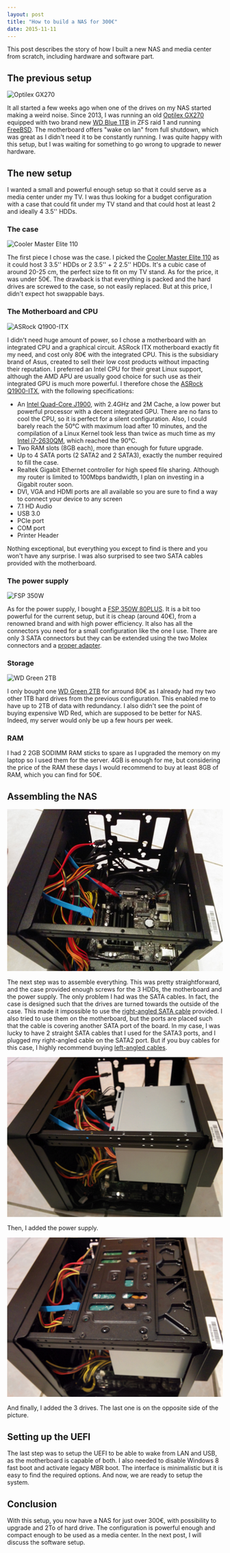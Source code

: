 ```yaml
---
layout: post
title: "How to build a NAS for 300€"
date: 2015-11-11
---
```


This post describes the story of how I built a new NAS and media center from
scratch, including hardware and software part.

## The previous setup

![Optilex GX270](http://ecx.images-amazon.com/images/I/41CK1kOQBbL.jpg)

It all started a few weeks ago when one of the drives on my NAS started making
a weird noise. Since 2013, I was running an old [Optilex
GX270](http://www.amazon.co.uk/Dell-Optiplex-GX270-Professional-pre-installed/dp/B001UU3UMO)
equipped with two brand new [WD Blue
1TB](http://www.amazon.com/Blue-Desktop-Hard-Disk-Drive/dp/B0088PUEPK/ref=sr_1_1?ie=UTF8&qid=1447200731&sr=8-1&keywords=western+digital+blue)
in ZFS raid 1 and running [FreeBSD](https://www.freebsd.org). The motherboard
offers "wake on lan" from full shutdown, which was great as I didn't need it to
be constantly running. I was quite happy with this setup, but I was waiting for
something to go wrong to upgrade to newer hardware.

## The new setup

I wanted a small and powerful enough setup so that it could serve as a media
center under my TV. I was thus looking for a budget configuration with a case
that could fit under my TV stand and that could host at least 2 and ideally 4
3.5'' HDDs.

### The case

![Cooler Master Elite
110](http://assets.coolermaster.com/global/uploadfile/fileproduct_list/P1310080001d512/PRDPIC/290_10_df8f1c7669ef8521288b5bbeeb58be77_1381951732.jpg)

The first piece I chose was the case. I picked the [Cooler Master Elite
110](http://www.coolermaster.com/case/mini-itx-elite-series/elite110/) as it
could host 3 3.5'' HDDs or 2 3.5'' + 2 2.5'' HDDs. It's a cubic case of around
20-25 cm, the perfect size to fit on my TV stand. As for the price, it was
under 50€. The drawback is that everything is packed and the hard drives are
screwed to the case, so not easily replaced. But at this price, I didn't expect
hot swappable bays.

### The Motherboard and CPU

![ASRock
Q1900-ITX](http://resources.mini-box.com/online/MBD-ASRock-Q1900-ITX/moreimages/MBD-ASRock-Q1900-ITX-b1.jpg)

I didn't need huge amount of power, so I chose a motherboard with an integrated
CPU and a graphical circuit. ASRock ITX motherboard exactly fit my need, and
cost only 80€ with the integrated CPU. This is the subsidiary brand of Asus,
created to sell their low cost products without impacting their reputation. I
preferred an Intel CPU for their great Linux support, although the AMD APU are
usually good choice for such use as their integrated GPU is much more powerful.
I therefore chose the [ASRock
Q1900-ITX](http://www.asrock.com/mb/Intel/Q1900-ITX/), with the following
specifications:

  * An [Intel Quad-Core
    J1900](http://ark.intel.com/products/78867/Intel-Celeron-Processor-J1900-2M-Cache-up-to-2_42-GHz),
    with 2.4GHz and 2M Cache, a low power but powerful processor with a decent
    integrated GPU. There are no fans to cool the CPU, so it is perfect for a
    silent configuration. Also, I could barely reach the 50°C with maximum load
    after 10 minutes, and the compilation of a Linux Kernel took less than
    twice as much time as my [Intel
    i7-2630QM](http://ark.intel.com/products/52219/Intel-Core-i7-2630QM-Processor-6M-Cache-up-to-2_90-GHz),
    which reached the 90°C.
  * Two RAM slots (8GB each), more than enough for future upgrade.
  * Up to 4 SATA ports (2 SATA2 and 2 SATA3), exactly the number required to
    fill the case.
  * Realtek Gigabit Ethernet controller for high speed file sharing. Although
    my router is limited to 100Mbps bandwidth, I plan on investing in a Gigabit
    router soon.
  * DVI, VGA and HDMI ports are all available so you are sure to find a way to
    connect your device to any screen
  * 7.1 HD Audio
  * USB 3.0
  * PCIe port
  * COM port
  * Printer Header

Nothing exceptional, but everything you except to find is there and you won't
have any surprise. I was also surprised to see two SATA cables provided with
the motherboard.

### The power supply

![FSP 350W](http://www.fsp-group.com.tw/upload/2013/06/11/1370945109.jpg)

As for the power supply, I bought a [FSP 350W
80PLUS](http://www.fsp-group.com.tw/index.php?do=proinfo&id=144). It is a bit
too powerful for the current setup, but it is cheap (around 40€), from a
renowned brand and with high power efficiency. It also has all the connectors
you need for a small configuration like the one I use. There are only 3 SATA
connectors but they can be extended using the two Molex connectors and a
[proper
adapter](http://www.amazon.com/StarTech-com-12-Inch-Power-Cable-Adapter/dp/B0002GRUV4/ref=sr_1_4?ie=UTF8&qid=1447262448&sr=8-4&keywords=molex+to+sata).

### Storage

![WD Green
2TB](http://www.wdc.com/global/images/products/models/img5/300/wdfDesktop_Green_SATA64_6GBS.jpg)

I only bought one [WD Green
2TB](http://www.amazon.com/Green-2TB-Desktop-Hard-Drive/dp/B008YAHW6I/ref=sr_1_1?ie=UTF8&qid=1447262513&sr=8-1&keywords=wd+green+2tb)
for arround 80€ as I already had my two other 1TB hard drives from the previous
configuration. This enabled me to have up to 2TB of data with redundancy. I
also didn't see the point of buying expensive WD Red, which are supposed to be
better for NAS. Indeed, my server would only be up a few hours per week.

### RAM

I had 2 2GB SODIMM RAM sticks to spare as I upgraded the memory on my laptop so
I used them for the server. 4GB is enough for me, but considering the price of
the RAM these days I would recommend to buy at least 8GB of RAM, which you can
find for 50€.

## Assembling the NAS

![NAS Inside](/assets/nas_inside.jpg)

The next step was to assemble everything. This was pretty straightforward, and
the case provided enough screws for the 3 HDDs, the motherboard and the power
supply. The only problem I had was the SATA cables. In fact, the case is
designed such that the drives are turned towards the outside of the case. This
made it impossible to use the [right-angled SATA
cable](http://www.amazon.com/StarTech-Right-Angle-Serial-Cable/dp/B004ZMYKPU/ref=sr_1_1?ie=UTF8&qid=1447517581&sr=8-1&keywords=right+angled+sata+cable&pebp=1447517603839&perid=08F46Z71HWRC1CXCGZMS)
provided. I also tried to use them on the motherboard, but the ports are placed
such that the cable is covering another SATA port of the board. In my case, I
was lucky to have 2 straight SATA cables that I used for the SATA3 ports, and I
plugged my right-angled cable on the SATA2 port. But if you buy cables for this
case, I highly recommend buying [left-angled
cables](http://www.amazon.com/StarTech-com-SATA12LA1-12-Inch-Angle-Serial/dp/B004KDTTXW/ref=sr_1_1?ie=UTF8&qid=1447518102&sr=8-1&keywords=left+angled+sata+cable).

![NAS Inside](/assets/nas_with_power_supply.jpg)

Then, I added the power supply.

![NAS Inside](/assets/nas_with_HDD.jpg)

And finally, I added the 3 drives. The last one is on the opposite side of the
picture.

## Setting up the UEFI

The last step was to setup the UEFI to be able to wake from LAN and USB, as the
motherboard is capable of both. I also needed to disable Windows 8 fast boot
and activate legacy MBR boot. The interface is minimalistic but it is easy to
find the required options. And now, we are ready to setup the system.

## Conclusion

With this setup, you now have a NAS for just over 300€, with possibility to
upgrade and 2To of hard drive. The configuration is powerful enough and compact
enough to be used as a media center. In the next post, I will discuss the
software setup.
